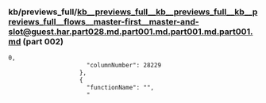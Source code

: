 ### kb/previews_full/kb__previews_full__kb__previews_full__kb__previews_full__flows__master-first__master-and-slot@guest.har.part028.md.part001.md.part001.md.part001.md (part 002)

```md
0,
                      "columnNumber": 28229
                    },
                    {
                      "functionName": "",
                      "
```

```
